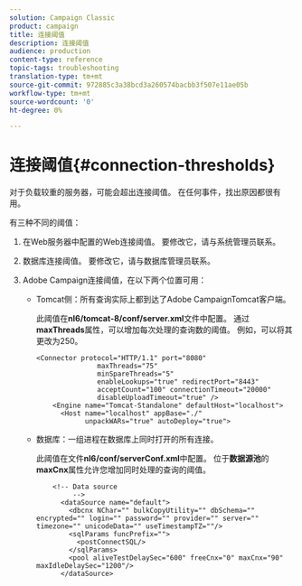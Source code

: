 ```yaml
---
solution: Campaign Classic
product: campaign
title: 连接阈值
description: 连接阈值
audience: production
content-type: reference
topic-tags: troubleshooting
translation-type: tm+mt
source-git-commit: 972885c3a38bcd3a260574bacbb3f507e11ae05b
workflow-type: tm+mt
source-wordcount: '0'
ht-degree: 0%

---
```



# 连接阈值{#connection-thresholds}

对于负载较重的服务器，可能会超出连接阈值。 在任何事件，找出原因都很有用。

有三种不同的阈值：

1. 在Web服务器中配置的Web连接阈值。 要修改它，请与系统管理员联系。
1. 数据库连接阈值。 要修改它，请与数据库管理员联系。
1. Adobe Campaign连接阈值，在以下两个位置可用：

   * Tomcat侧：所有查询实际上都到达了Adobe CampaignTomcat客户端。

      此阈值在&#x200B;**nl6/tomcat-8/conf/server.xml**&#x200B;文件中配置。 通过&#x200B;**maxThreads**&#x200B;属性，可以增加每次处理的查询数的阈值。 例如，可以将其更改为250。

      ```
      <Connector protocol="HTTP/1.1" port="8080"
                     maxThreads="75"
                     minSpareThreads="5"
                     enableLookups="true" redirectPort="8443"
                     acceptCount="100" connectionTimeout="20000"
                     disableUploadTimeout="true" />
          <Engine name="Tomcat-Standalone" defaultHost="localhost">
            <Host name="localhost" appBase="./"
                  unpackWARs="true" autoDeploy="true">
      ```

   * 数据库：一组进程在数据库上同时打开的所有连接。

      此阈值在文件&#x200B;**nl6/conf/serverConf.xml**&#x200B;中配置。 位于&#x200B;**数据源池**&#x200B;的&#x200B;**maxCnx**&#x200B;属性允许您增加同时处理的查询的阈值。

      ```
          <!-- Data source
               -->
            <dataSource name="default">
              <dbcnx NChar="" bulkCopyUtility="" dbSchema="" encrypted="" login="" password="" provider="" server="" timezone="" unicodeData="" useTimestampTZ=""/>
              <sqlParams funcPrefix="">
                <postConnectSQL/>
              </sqlParams>
              <pool aliveTestDelaySec="600" freeCnx="0" maxCnx="90" maxIdleDelaySec="1200"/>
            </dataSource>
      ```

